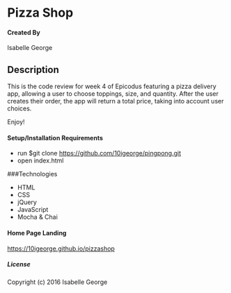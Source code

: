 # Pizza Shop

#### Created By
Isabelle George

## Description
This is the code review for week 4 of Epicodus featuring a pizza delivery app, allowing a user to choose toppings, size, and quantity. After the user creates their order, the app will return a total price, taking into account user choices.

Enjoy!

#### Setup/Installation Requirements

* run $git clone https://github.com/10igeorge/pingpong.git
* open index.html

###Technologies
- HTML
- CSS
- jQuery
- JavaScript
- Mocha & Chai

#### Home Page Landing
https://10igeorge.github.io/pizzashop

##### License

Copyright (c) 2016 Isabelle George
